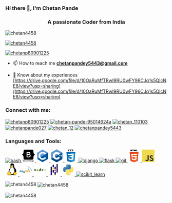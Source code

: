 ### Hi there 👋, I'm Chetan Pande

<h3 align="center">A passionate Coder from India</h3>

<p align="left"> <img src="https://komarev.com/ghpvc/?username=chetan4458&label=Profile%20views&color=0e75b6&style=flat" alt="chetan4458" /> </p>

<p align="left"> <a href="https://github.com/ryo-ma/github-profile-trophy"><img src="https://github-profile-trophy.vercel.app/?username=chetan4458" alt="chetan4458" /></a> </p>

<p align="left"> <a href="https://twitter.com/chetanp80901225" target="blank"><img src="https://img.shields.io/twitter/follow/chetanp80901225?logo=twitter&style=for-the-badge" alt="chetanp80901225" /></a> </p>

- 📫 How to reach me **chetanpandey5443@gmail.com**

- 📄 Know about my experiences [https://drive.google.com/file/d/10OaRuMfTRwI9RU0wFY96CJq1s5QlcNE8/view?usp=sharing](https://drive.google.com/file/d/10OaRuMfTRwI9RU0wFY96CJq1s5QlcNE8/view?usp=sharing)

<h3 align="left">Connect with me:</h3>
<p align="left">
<a href="https://twitter.com/chetanp80901225" target="blank"><img align="center" src="https://raw.githubusercontent.com/rahuldkjain/github-profile-readme-generator/master/src/images/icons/Social/twitter.svg" alt="chetanp80901225" height="30" width="40" /></a>
<a href="https://linkedin.com/in/chetan-pande-95014624a" target="blank"><img align="center" src="https://raw.githubusercontent.com/rahuldkjain/github-profile-readme-generator/master/src/images/icons/Social/linked-in-alt.svg" alt="chetan-pande-95014624a" height="30" width="40" /></a>
<a href="https://instagram.com/chetan_110103" target="blank"><img align="center" src="https://raw.githubusercontent.com/rahuldkjain/github-profile-readme-generator/master/src/images/icons/Social/instagram.svg" alt="chetan_110103" height="30" width="40" /></a>
<a href="https://www.codechef.com/users/chetanpande027" target="blank"><img align="center" src="https://cdn.jsdelivr.net/npm/simple-icons@3.1.0/icons/codechef.svg" alt="chetanpande027" height="30" width="40" /></a>
<a href="https://codeforces.com/profile/chetan_12" target="blank"><img align="center" src="https://raw.githubusercontent.com/rahuldkjain/github-profile-readme-generator/master/src/images/icons/Social/codeforces.svg" alt="chetan_12" height="30" width="40" /></a>
<a href="https://www.leetcode.com/chetanpandey5443" target="blank"><img align="center" src="https://raw.githubusercontent.com/rahuldkjain/github-profile-readme-generator/master/src/images/icons/Social/leet-code.svg" alt="chetanpandey5443" height="30" width="40" /></a>
</p>

<h3 align="left">Languages and Tools:</h3>
<p align="left"> <a href="https://www.gnu.org/software/bash/" target="_blank" rel="noreferrer"> <img src="https://www.vectorlogo.zone/logos/gnu_bash/gnu_bash-icon.svg" alt="bash" width="40" height="40"/> </a> <a href="https://getbootstrap.com" target="_blank" rel="noreferrer"> <img src="https://raw.githubusercontent.com/devicons/devicon/master/icons/bootstrap/bootstrap-plain-wordmark.svg" alt="bootstrap" width="40" height="40"/> </a> <a href="https://www.cprogramming.com/" target="_blank" rel="noreferrer"> <img src="https://raw.githubusercontent.com/devicons/devicon/master/icons/c/c-original.svg" alt="c" width="40" height="40"/> </a> <a href="https://www.w3schools.com/cpp/" target="_blank" rel="noreferrer"> <img src="https://raw.githubusercontent.com/devicons/devicon/master/icons/cplusplus/cplusplus-original.svg" alt="cplusplus" width="40" height="40"/> </a> <a href="https://www.w3schools.com/css/" target="_blank" rel="noreferrer"> <img src="https://raw.githubusercontent.com/devicons/devicon/master/icons/css3/css3-original-wordmark.svg" alt="css3" width="40" height="40"/> </a> <a href="https://www.djangoproject.com/" target="_blank" rel="noreferrer"> <img src="https://cdn.worldvectorlogo.com/logos/django.svg" alt="django" width="40" height="40"/> </a> <a href="https://flask.palletsprojects.com/" target="_blank" rel="noreferrer"> <img src="https://www.vectorlogo.zone/logos/pocoo_flask/pocoo_flask-icon.svg" alt="flask" width="40" height="40"/> </a> <a href="https://git-scm.com/" target="_blank" rel="noreferrer"> <img src="https://www.vectorlogo.zone/logos/git-scm/git-scm-icon.svg" alt="git" width="40" height="40"/> </a> <a href="https://www.w3.org/html/" target="_blank" rel="noreferrer"> <img src="https://raw.githubusercontent.com/devicons/devicon/master/icons/html5/html5-original-wordmark.svg" alt="html5" width="40" height="40"/> </a> <a href="https://developer.mozilla.org/en-US/docs/Web/JavaScript" target="_blank" rel="noreferrer"> <img src="https://raw.githubusercontent.com/devicons/devicon/master/icons/javascript/javascript-original.svg" alt="javascript" width="40" height="40"/> </a> <a href="https://www.linux.org/" target="_blank" rel="noreferrer"> <img src="https://raw.githubusercontent.com/devicons/devicon/master/icons/linux/linux-original.svg" alt="linux" width="40" height="40"/> </a> <a href="https://www.mysql.com/" target="_blank" rel="noreferrer"> <img src="https://raw.githubusercontent.com/devicons/devicon/master/icons/mysql/mysql-original-wordmark.svg" alt="mysql" width="40" height="40"/> </a> <a href="https://nodejs.org" target="_blank" rel="noreferrer"> <img src="https://raw.githubusercontent.com/devicons/devicon/master/icons/nodejs/nodejs-original-wordmark.svg" alt="nodejs" width="40" height="40"/> </a> <a href="https://pandas.pydata.org/" target="_blank" rel="noreferrer"> <img src="https://raw.githubusercontent.com/devicons/devicon/2ae2a900d2f041da66e950e4d48052658d850630/icons/pandas/pandas-original.svg" alt="pandas" width="40" height="40"/> </a> <a href="https://www.python.org" target="_blank" rel="noreferrer"> <img src="https://raw.githubusercontent.com/devicons/devicon/master/icons/python/python-original.svg" alt="python" width="40" height="40"/> </a> <a href="https://scikit-learn.org/" target="_blank" rel="noreferrer"> <img src="https://upload.wikimedia.org/wikipedia/commons/0/05/Scikit_learn_logo_small.svg" alt="scikit_learn" width="40" height="40"/> </a> </p>

<p><img align="left" src="https://github-readme-stats.vercel.app/api/top-langs?username=chetan4458&show_icons=true&locale=en&layout=compact" alt="chetan4458" /></p>

<p>&nbsp;<img align="center" src="https://github-readme-stats.vercel.app/api?username=chetan4458&show_icons=true&locale=en" alt="chetan4458" /></p>

<p><img align="center" src="https://github-readme-streak-stats.herokuapp.com/?user=chetan4458&" alt="chetan4458" /></p>
